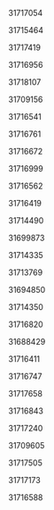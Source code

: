 31717054

31715464

31717419

31716956

31718107

31709156

31716541

31716761

31716672

31716999

31716562

31716419

31714490

31699873

31714335

31713769

31694850

31714350

31716820

31688429

31716411

31716747

31717658

31716843

31717240

31709605

31717505

31717173

31716588


